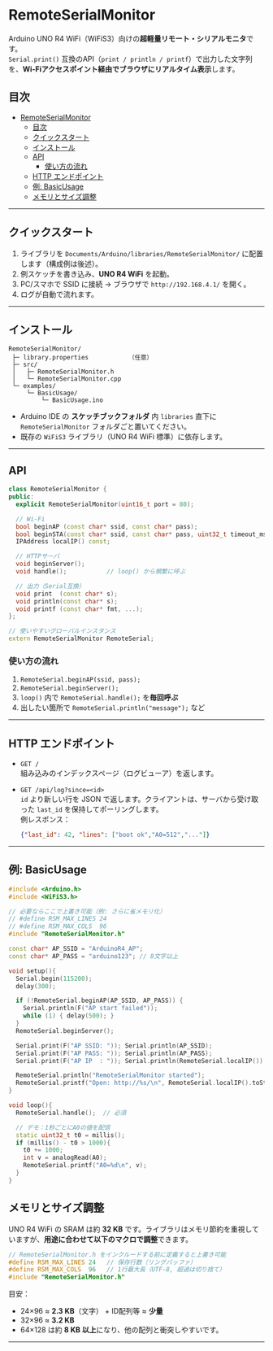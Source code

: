 # RemoteSerialMonitor

Arduino UNO R4 WiFi（WiFiS3）向けの**超軽量リモート・シリアルモニタ**です。  
`Serial.print()` 互換のAPI（`print / println / printf`）で出力した文字列を、**Wi‑Fiアクセスポイント経由でブラウザにリアルタイム表示**します。

<!-- - CPU/メモリに優しい**シンプルHTTP + ポーリング**方式（SSE/WSなし）
- **リングバッファ**（既定：行×列=24×96 など）に保存
- **差分取得 API**：`GET /api/log?since=<last_id>`
- インデックスページ `/` を同梱（即見える）
- UNO R4 WiFi + **WiFiS3** で動作（他ボードは未検証） -->
<!-- --- -->

## 目次
- [RemoteSerialMonitor](#remoteserialmonitor)
  - [目次](#目次)
  - [クイックスタート](#クイックスタート)
  - [インストール](#インストール)
  - [API](#api)
    - [使い方の流れ](#使い方の流れ)
  - [HTTP エンドポイント](#http-エンドポイント)
  - [例: BasicUsage](#例-basicusage)
  - [メモリとサイズ調整](#メモリとサイズ調整)

---

## クイックスタート

1. ライブラリを `Documents/Arduino/libraries/RemoteSerialMonitor/` に配置します（構成例は後述）。  
2. 例スケッチを書き込み、**UNO R4 WiFi** を起動。
3. PC/スマホで SSID に接続 → ブラウザで `http://192.168.4.1/` を開く。
4. ログが自動で流れます。

---

## インストール

```
RemoteSerialMonitor/
 ├─ library.properties           （任意）
 ├─ src/
 │   ├─ RemoteSerialMonitor.h
 │   └─ RemoteSerialMonitor.cpp
 └─ examples/
     └─ BasicUsage/
         └─ BasicUsage.ino
```

- Arduino IDE の **スケッチブックフォルダ** 内 `libraries` 直下に `RemoteSerialMonitor` フォルダごと置いてください。
- 既存の `WiFiS3` ライブラリ（UNO R4 WiFi 標準）に依存します。

---

## API

```cpp
class RemoteSerialMonitor {
public:
  explicit RemoteSerialMonitor(uint16_t port = 80);

  // Wi-Fi
  bool beginAP (const char* ssid, const char* pass);
  bool beginSTA(const char* ssid, const char* pass, uint32_t timeout_ms = 15000);
  IPAddress localIP() const;

  // HTTPサーバ
  void beginServer();
  void handle();           // loop() から頻繁に呼ぶ

  // 出力（Serial互換）
  void print  (const char* s);
  void println(const char* s);
  void printf (const char* fmt, ...);
};

// 使いやすいグローバルインスタンス
extern RemoteSerialMonitor RemoteSerial;
```

### 使い方の流れ
1. `RemoteSerial.beginAP(ssid, pass);`
2. `RemoteSerial.beginServer();`
3. `loop()` 内で `RemoteSerial.handle();` を**毎回呼ぶ**
4. 出したい箇所で `RemoteSerial.println("message");` など

---

## HTTP エンドポイント

- `GET /`  
  組み込みのインデックスページ（ログビューア）を返します。

- `GET /api/log?since=<id>`  
  `id` より新しい行を JSON で返します。クライアントは、サーバから受け取った `last_id` を保持してポーリングします。  
  例レスポンス：
  ```json
  {"last_id": 42, "lines": ["boot ok","A0=512","..."]}
  ```

---

## 例: BasicUsage

```cpp
#include <Arduino.h>
#include <WiFiS3.h>

// 必要ならここで上書き可能（例: さらに省メモリ化）
// #define RSM_MAX_LINES 24
// #define RSM_MAX_COLS  96
#include "RemoteSerialMonitor.h"

const char* AP_SSID = "ArduinoR4_AP";
const char* AP_PASS = "arduino123"; // 8文字以上

void setup(){
  Serial.begin(115200);
  delay(300);

  if (!RemoteSerial.beginAP(AP_SSID, AP_PASS)) {
    Serial.println(F("AP start failed"));
    while (1) { delay(500); }
  }
  RemoteSerial.beginServer();

  Serial.print(F("AP SSID: ")); Serial.println(AP_SSID);
  Serial.print(F("AP PASS: ")); Serial.println(AP_PASS);
  Serial.print(F("AP IP  : ")); Serial.println(RemoteSerial.localIP());

  RemoteSerial.println("RemoteSerialMonitor started");
  RemoteSerial.printf("Open: http://%s/\n", RemoteSerial.localIP().toString().c_str());
}

void loop(){
  RemoteSerial.handle();  // 必須

  // デモ：1秒ごとにA0の値を配信
  static uint32_t t0 = millis();
  if (millis() - t0 > 1000){
    t0 += 1000;
    int v = analogRead(A0);
    RemoteSerial.printf("A0=%d\n", v);
  }
}
```

## メモリとサイズ調整

UNO R4 WiFi の SRAM は約 **32 KB** です。ライブラリはメモリ節約を重視していますが、**用途に合わせて以下のマクロで調整**できます。

```cpp
// RemoteSerialMonitor.h をインクルードする前に定義すると上書き可能
#define RSM_MAX_LINES 24   // 保存行数（リングバッファ）
#define RSM_MAX_COLS  96   // 1行最大長（UTF-8, 超過は切り捨て）
#include "RemoteSerialMonitor.h"
```

目安：  
- 24×96 ≈ **2.3 KB**（文字） + ID配列等 ≈ **少量**  
- 32×96 ≈ **3.2 KB**  
- 64×128 は約 **8 KB 以上**になり、他の配列と衝突しやすいです。
---

<!-- ## 設計メモ

- **通信方式**：HTTP/1.1 + 簡易ポーリング（SSE/WSよりRAM使用量が小さく、実装が堅牢）。
- **Content-Length**：
  - HTMLは正確な `Content-Length` を送信（PROGMEM からチャンクコピー）。
  - JSONは **チャンク状にストリーミング**し、`Connection: close` で終端。
- **文字コード**：UTF‑8（1行最大長 `RSM_MAX_COLS`、超過は切り捨て）。
- **CORS**：`Access-Control-Allow-Origin: *` を付与。外部ページからフェッチする用途も可能。
- **セキュリティ**：SoftAP のパスワードは **8文字以上**。公開環境では使わないでください。

--- -->
